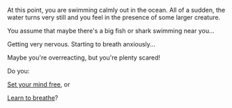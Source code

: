 At this point, you are swimming calmly out in the ocean.
All of a sudden, the water turns very still and you feel
in the presence of some larger creature.

You assume that maybe there's a big fish or shark swimming
near you...

Getting very nervous.  Starting to breath anxiously...

Maybe you're overreacting, but you're plenty scared!

Do you:

[Set your mind free](../yoga/mind/yoga_mind.md), or 

[Learn to breathe](../yoga/breathe/breathe.md)?
